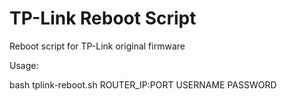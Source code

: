 # TP-Link Reboot Script

Reboot script for TP-Link original firmware


Usage:

bash tplink-reboot.sh ROUTER_IP:PORT USERNAME PASSWORD
